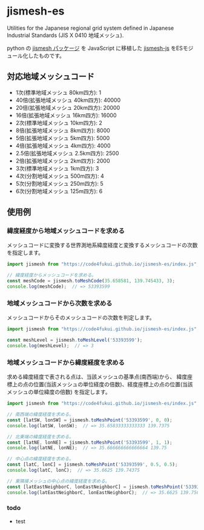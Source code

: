 jismesh-es
==========

Utilities for the Japanese regional grid system defined in Japanese Industrial Standards (JIS X 0410 地域メッシュ).

python の [jismesh パッケージ](https://pypi.org/project/jismesh/) を JavaScript に移植した [jismesh-js](https://github.com/yoshizow/jismesh-js) をESモジュール化したものです。

対応地域メッシュコード
----------------------

- 1次(標準地域メッシュ 80km四方): 1
- 40倍(拡張地域メッシュ 40km四方): 40000
- 20倍(拡張地域メッシュ 20km四方): 20000
- 16倍(拡張地域メッシュ 16km四方): 16000
- 2次(標準地域メッシュ 10km四方): 2
- 8倍(拡張地域メッシュ 8km四方): 8000
- 5倍(拡張地域メッシュ 5km四方): 5000
- 4倍(拡張地域メッシュ 4km四方): 4000
- 2.5倍(拡張地域メッシュ 2.5km四方): 2500
- 2倍(拡張地域メッシュ 2km四方): 2000
- 3次(標準地域メッシュ 1km四方): 3
- 4次(分割地域メッシュ 500m四方): 4
- 5次(分割地域メッシュ 250m四方): 5
- 6次(分割地域メッシュ 125m四方): 6

使用例
------

### 緯度経度から地域メッシュコードを求める

メッシュコードに変換する世界測地系緯度経度と変換するメッシュコードの次数を指定します。

```javascript
import jismesh from "https://code4fukui.github.io/jismesh-es/index.js";

// 緯度経度からメッシュコードを求める。
const meshCode = jismesh.toMeshCode(35.658581, 139.745433, 3);
console.log(meshCode);  // => 53393599
```

### 地域メッシュコードから次数を求める

メッシュコードからそのメッシュコードの次数を判定します。

```javascript
import jismesh from "https://code4fukui.github.io/jismesh-es/index.js";

const meshLevel = jismesh.toMeshLevel('53393599');
console.log(meshLevel);  // => 3
```

### 地域メッシュコードから緯度経度を求める

求める緯度経度で表される点は、当該メッシュの基準点(南西端)から、
緯度座標上の点の位置(当該メッシュの単位経度の倍数)、経度座標上の点の位置(当該メッシュの単位緯度の倍数)
を指定します。

```javascript
import jismesh from "https://code4fukui.github.io/jismesh-es/index.js";

// 南西端の緯度経度を求める。
const [latSW, lonSW] = jismesh.toMeshPoint('53393599', 0, 0);
console.log(latSW, lonSW);  // => 35.65833333333333 139.7375

// 北東端の緯度経度を求める。
const [latNE, lonNE] = jismesh.toMeshPoint('53393599', 1, 1);
console.log(latNE, lonNE);  // => 35.666666666666664 139.75

// 中心点の緯度経度を求める。
const [latC, lonC] = jismesh.toMeshPoint('53393599', 0.5, 0.5);
console.log(latC, lonC);  // => 35.6625 139.74375

// 東隣接メッシュの中心点の緯度経度を求める。
const [latEastNeighborC, lonEastNeighborC] = jismesh.toMeshPoint('53393599', 0.5, 1.5);
console.log(latEastNeighborC, lonEastNeighborC);  // => 35.6625 139.75625000000002
```

### todo

- test
